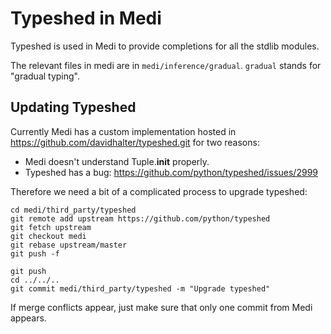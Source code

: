 # Typeshed in Medi

Typeshed is used in Medi to provide completions for all the stdlib modules.

The relevant files in medi are in `medi/inference/gradual`. `gradual` stands
for "gradual typing".

## Updating Typeshed

Currently Medi has a custom implementation hosted in
https://github.com/davidhalter/typeshed.git for two reasons:

- Medi doesn't understand Tuple.__init__ properly.
- Typeshed has a bug: https://github.com/python/typeshed/issues/2999

Therefore we need a bit of a complicated process to upgrade typeshed:

    cd medi/third_party/typeshed
    git remote add upstream https://github.com/python/typeshed
    git fetch upstream
    git checkout medi
    git rebase upstream/master
    git push -f

    git push
    cd ../../..
    git commit medi/third_party/typeshed -m "Upgrade typeshed"

If merge conflicts appear, just make sure that only one commit from Medi
appears.
